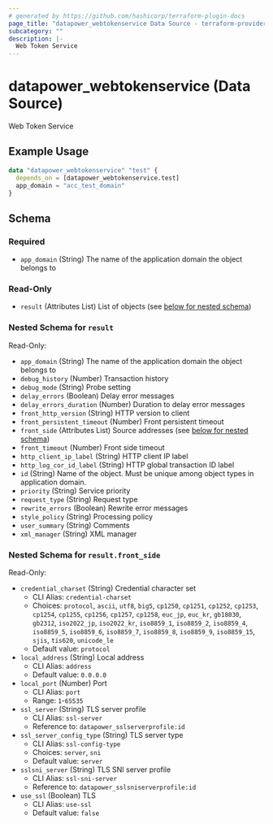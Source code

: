 ```yaml
---
# generated by https://github.com/hashicorp/terraform-plugin-docs
page_title: "datapower_webtokenservice Data Source - terraform-provider-datapower"
subcategory: ""
description: |-
  Web Token Service
---
```


# datapower_webtokenservice (Data Source)

Web Token Service

## Example Usage

```terraform
data "datapower_webtokenservice" "test" {
  depends_on = [datapower_webtokenservice.test]
  app_domain = "acc_test_domain"
}
```

<!-- schema generated by tfplugindocs -->
## Schema

### Required

- `app_domain` (String) The name of the application domain the object belongs to

### Read-Only

- `result` (Attributes List) List of objects (see [below for nested schema](#nestedatt--result))

<a id="nestedatt--result"></a>
### Nested Schema for `result`

Read-Only:

- `app_domain` (String) The name of the application domain the object belongs to
- `debug_history` (Number) Transaction history
- `debug_mode` (String) Probe setting
- `delay_errors` (Boolean) Delay error messages
- `delay_errors_duration` (Number) Duration to delay error messages
- `front_http_version` (String) HTTP version to client
- `front_persistent_timeout` (Number) Front persistent timeout
- `front_side` (Attributes List) Source addresses (see [below for nested schema](#nestedatt--result--front_side))
- `front_timeout` (Number) Front side timeout
- `http_client_ip_label` (String) HTTP client IP label
- `http_log_cor_id_label` (String) HTTP global transaction ID label
- `id` (String) Name of the object. Must be unique among object types in application domain.
- `priority` (String) Service priority
- `request_type` (String) Request type
- `rewrite_errors` (Boolean) Rewrite error messages
- `style_policy` (String) Processing policy
- `user_summary` (String) Comments
- `xml_manager` (String) XML manager

<a id="nestedatt--result--front_side"></a>
### Nested Schema for `result.front_side`

Read-Only:

- `credential_charset` (String) Credential character set
  - CLI Alias: `credential-charset`
  - Choices: `protocol`, `ascii`, `utf8`, `big5`, `cp1250`, `cp1251`, `cp1252`, `cp1253`, `cp1254`, `cp1255`, `cp1256`, `cp1257`, `cp1258`, `euc_jp`, `euc_kr`, `gb18030`, `gb2312`, `iso2022_jp`, `iso2022_kr`, `iso8859_1`, `iso8859_2`, `iso8859_4`, `iso8859_5`, `iso8859_6`, `iso8859_7`, `iso8859_8`, `iso8859_9`, `iso8859_15`, `sjis`, `tis620`, `unicode_le`
  - Default value: `protocol`
- `local_address` (String) Local address
  - CLI Alias: `address`
  - Default value: `0.0.0.0`
- `local_port` (Number) Port
  - CLI Alias: `port`
  - Range: `1`-`65535`
- `ssl_server` (String) TLS server profile
  - CLI Alias: `ssl-server`
  - Reference to: `datapower_sslserverprofile:id`
- `ssl_server_config_type` (String) TLS server type
  - CLI Alias: `ssl-config-type`
  - Choices: `server`, `sni`
  - Default value: `server`
- `sslsni_server` (String) TLS SNI server profile
  - CLI Alias: `ssl-sni-server`
  - Reference to: `datapower_sslsniserverprofile:id`
- `use_ssl` (Boolean) TLS
  - CLI Alias: `use-ssl`
  - Default value: `false`
